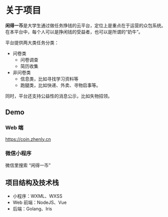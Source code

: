 # 关于项目

**闲得一币**是大学生通过做任务挣钱的云平台，定位上是重点在于运营的众包系统。在本平台中，每个人可以是挣闲钱的受益者，也可以是所谓的“奶牛”。

平台提供两大类任务分类：

- 问卷类
  - 问卷调查
  - 简历收集
- 非问卷类
  - 信息类，比如寻找学习资料等
  - 跑腿类，比如快递、外卖、寻物启事等。

同时，平台还支持公益性的消息公示，比如失物招领。

## Demo

### Web 端

<https://coin.zhenly.cn>

### 微信小程序

微信里搜索 “闲得一币”

## 项目结构及技术栈

- 小程序：WXML、WXSS
- Web 前端：NodeJS、Vue
- 后端：Golang、Iris
